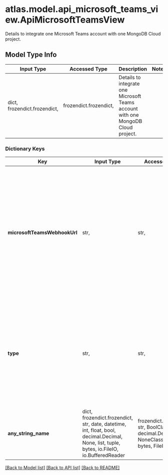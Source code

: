 # atlas.model.api_microsoft_teams_view.ApiMicrosoftTeamsView

Details to integrate one Microsoft Teams account with one MongoDB Cloud project.

## Model Type Info
Input Type | Accessed Type | Description | Notes
------------ | ------------- | ------------- | -------------
dict, frozendict.frozendict,  | frozendict.frozendict,  | Details to integrate one Microsoft Teams account with one MongoDB Cloud project. | 

### Dictionary Keys
Key | Input Type | Accessed Type | Description | Notes
------------ | ------------- | ------------- | ------------- | -------------
**microsoftTeamsWebhookUrl** | str,  | str,  | Endpoint web address of the Microsoft Teams webhook to which MongoDB Cloud sends notifications.  **NOTE**: When you view or edit the alert for a Microsoft Teams notification, the URL appears partially redacted. | 
**type** | str,  | str,  | Human-readable label that identifies the service to which you want to integrate with MongoDB Cloud. The value must match the third-party service integration type. | [optional] must be one of ["MICROSOFT_TEAMS", ] 
**any_string_name** | dict, frozendict.frozendict, str, date, datetime, int, float, bool, decimal.Decimal, None, list, tuple, bytes, io.FileIO, io.BufferedReader | frozendict.frozendict, str, BoolClass, decimal.Decimal, NoneClass, tuple, bytes, FileIO | any string name can be used but the value must be the correct type | [optional]

[[Back to Model list]](../../README.md#documentation-for-models) [[Back to API list]](../../README.md#documentation-for-api-endpoints) [[Back to README]](../../README.md)

